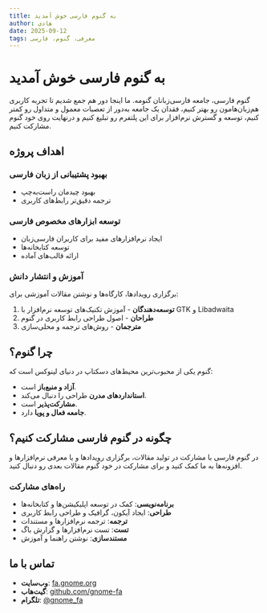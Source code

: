 ```yaml
---
title: به گنوم فارسی خوش آمدید
author: هادی
date: 2025-09-12
tags: معرفی، گنوم، فارسی
---
```


# به گنوم فارسی خوش آمدید
گنوم فارسی، جامعه فارسی‌زبانان گنومه. ما اینجا دور هم جمع شدیم تا تجربه کاربری هم‌زبان‌هامون رو بهتر کنیم، فقدان یک جامعه به‌دور از تعصبات معمول و متداول رو کمتر کنیم، توسعه و گسترش نرم‌افزار برای این پلتفرم رو تبلیغ کنیم و درنهایت روی خود گنوم مشارکت کنیم.

## اهداف پروژه

### بهبود پشتیبانی از زبان فارسی
- بهبود چیدمان راست‌به‌چپ
- ترجمه دقیق‌تر رابط‌های کاربری

### توسعه ابزارهای مخصوص فارسی
- ایجاد نرم‌افزارهای مفید برای کاربران فارسی‌زبان
- توسعه کتابخانه‌ها
- ارائه قالب‌های آماده

### آموزش و انتشار دانش
برگزاری رویدادها، کارگاه‌ها و نوشتن مقالات آموزشی برای:

1. **توسعه‌دهندگان** - آموزش تکنیک‌های توسعه نرم‌افزار با GTK و Libadwaita
2. **طراحان** - اصول طراحی رابط کاربری در گنوم
3. **مترجمان** - روش‌های ترجمه و محلی‌سازی

## چرا گنوم؟

گنوم یکی از محبوب‌ترین محیط‌های دسکتاپ در دنیای لینوکس است که:

- **آزاد و منبع‌باز** است.
- **استانداردهای مدرن** طراحی را دنبال می‌کند.
- **مشارکت‌پذیر** است.
- **جامعه فعال و پویا** دارد.

## چگونه در گنوم فارسی مشارکت کنیم؟

در گنوم فارسی با مشارکت در تولید مقالات،‌ برگزاری رویدادها و یا معرفی نرم‌افزارها و افزونه‌ها به ما کمک کنید و برای مشارکت در خود گنوم مقالات بعدی رو دنبال کنید.

### راه‌های مشارکت

- **برنامه‌نویسی**: کمک در توسعه اپلیکیشن‌ها و کتابخانه‌ها
- **طراحی**: ایجاد آیکون، گرافیک و طراحی رابط کاربری
- **ترجمه**: ترجمه نرم‌افزارها و مستندات
- **تست**: تست نرم‌افزارها و گزارش باگ
- **مستندسازی**: نوشتن راهنما و آموزش

## تماس با ما

- **وب‌سایت**: [fa.gnome.org](https://fa.gnome.org)
- **گیت‌هاب**: [github.com/gnome-fa](https://github.com/gnome-fa)
- **تلگرام**: [@gnome_fa](https://t.me/gnome_fa)
